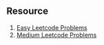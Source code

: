## Resource

1. [Easy Leetcode Problems](https://leetcode.com/explore/interview/card/top-interview-questions-easy/92/array/770/)
2. [Medium Leetcode Problems](https://leetcode.com/explore/interview/card/top-interview-questions-medium/)